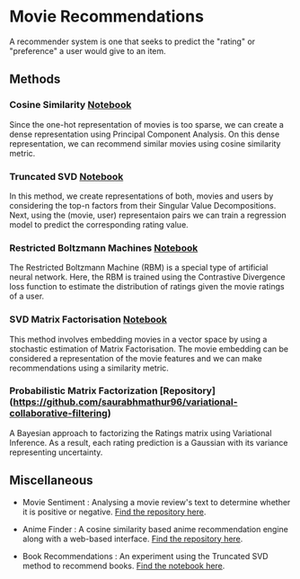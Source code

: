 # Movie Recommendations
A recommender system is one that seeks to predict the "rating" or "preference" a user would give to an item. 

## Methods



### Cosine Similarity [Notebook](./notebooks/Recommending%20movies%20using%20Cosine%20similarity.ipynb)

Since the one-hot representation of movies is too sparse, we can create a dense representation using Principal Component Analysis. On this dense representation, we can recommend similar movies using cosine similarity metric.

### Truncated SVD [Notebook](./notebooks/Recommending%20movies%20using%20Truncated%20SVD.ipynb)

In this method, we create representations of both, movies and users by considering the top-n factors from their Singular Value Decompositions. Next, using the (movie, user) representaion pairs we can train a regression model to predict the corresponding rating value.

### Restricted Boltzmann Machines [Notebook](./notebooks/Recommending%20movies%20using%20Restricted%20Boltzmann%20Machines.ipynb)

The Restricted Boltzmann Machine (RBM) is a special type of artificial neural network. Here, the RBM is trained using the  Contrastive Divergence loss function to estimate the distribution of ratings given the movie ratings of a user.

### SVD Matrix Factorisation [Notebook](./notebooks/Recommending%20movies%20using%20SVD%20Matrix%20Factorisation.ipynb)

This method involves embedding movies in a vector space by using a stochastic estimation of Matrix Factorisation. The movie embedding can be considered a representation of the movie features and we can make recommendations using a similarity metric.


### Probabilistic Matrix Factorization [Repository] (https://github.com/saurabhmathur96/variational-collaborative-filtering)

A Bayesian approach to factorizing the Ratings matrix using Variational Inference. As a result, each rating prediction is a Gaussian with its variance representing uncertainty.


## Miscellaneous

- Movie Sentiment : Analysing a movie review's text to determine whether it is positive or negative. [Find the repository here](https://github.com/saurabhmathur96/movie-sentiment).

- Anime Finder : A cosine similarity based anime recommendation engine along with a web-based interface. [Find the repository here](https://github.com/saurabhmathur96/Anime-Finder).

- Book Recommendations : An experiment using the Truncated SVD method to recommend books. [Find the notebook  here](http://nbviewer.jupyter.org/github/saurabhmathur96/jupyter-notebooks/blob/master/Book%20Recommendation.ipynb).
